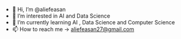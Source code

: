 - 👋 Hi, I’m @aliefeasan
- 👀 I’m interested in AI and Data Science
- 🌱 I’m currently learning AI , Data Science and Computer Science
- 📫 How to reach me -> aliefeasan27@gmail.com

<!---
aliefeasan/aliefeasan is a ✨ special ✨ repository because its `README.md` (this file) appears on your GitHub profile.
You can click the Preview link to take a look at your changes.
--->
